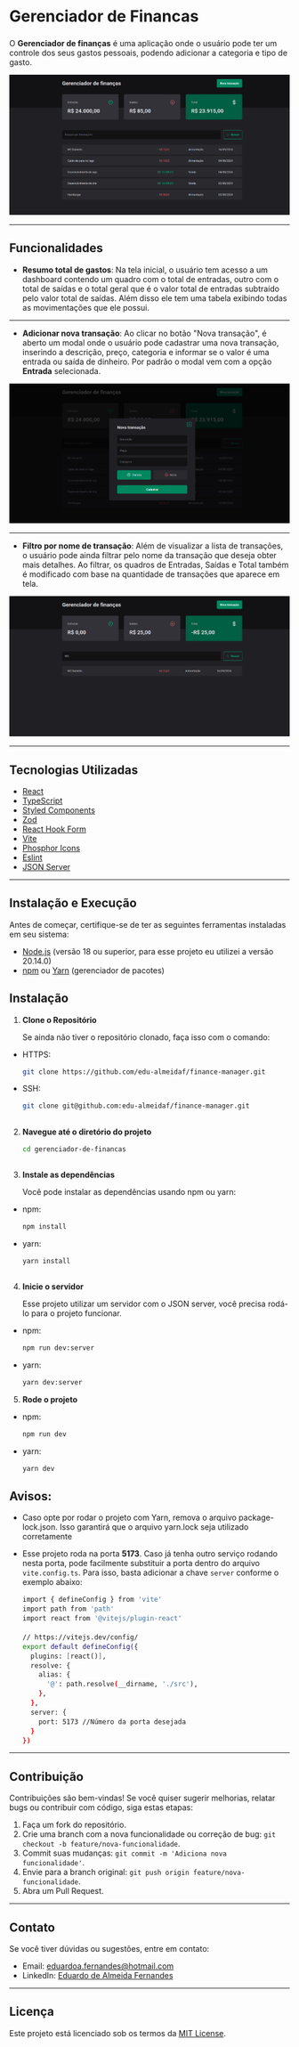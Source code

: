 # Gerenciador de Financas

###

O **Gerenciador de finanças** é uma aplicação onde o usuário pode ter um controle dos seus gastos pessoais, podendo adicionar a categoria e tipo de gasto.

<div align="center">
  <img src="./public/readme/homepage.png" alt="Tela inicial" />
</div>

---

## Funcionalidades

- **Resumo total de gastos**: Na tela inicial, o usuário tem acesso a um dashboard contendo um quadro com o total de entradas, outro com o total de saídas e o total geral que é o valor total de entradas subtraído pelo valor total de saídas. Além disso ele tem uma tabela exibindo todas as movimentações que ele possui.

---

- **Adicionar nova transação**: Ao clicar no botão "Nova transação", é aberto um modal onde o usuário pode cadastrar uma nova transação, inserindo a descrição, preço, categoria e informar se o valor é uma entrada ou saída de dinheiro. Por padrão o modal vem com a opção **Entrada** selecionada.

<div align="center">
  <img src="./public/readme/add-transaction.png" alt="Adicionar transação" />
</div>

---

- **Filtro por nome de transação**: Além de visualizar a lista de transações, o usuário pode ainda filtrar pelo nome da transação que deseja obter mais detalhes. Ao filtrar, os quadros de Entradas, Saídas e Total também é modificado com base na quantidade de transações que aparece em tela.

<div align="center">
  <img src="./public/readme/filter.png" alt="Conclusão de metas" />
</div>

---

## Tecnologias Utilizadas
- [React](https://react.dev/)
- [TypeScript](https://www.typescriptlang.org/)
- [Styled Components](https://styled-components.com/)
- [Zod](https://zod.dev/)
- [React Hook Form](https://react-hook-form.com/)
- [Vite](https://vitejs.dev/)
- [Phosphor Icons](https://phosphoricons.com/)
- [Eslint](https://eslint.org/)
- [JSON Server](https://github.com/typicode/json-server)

---

## Instalação e Execução

Antes de começar, certifique-se de ter as seguintes ferramentas instaladas em seu sistema:

- [Node.js](https://nodejs.org/) (versão 18 ou superior, para esse projeto eu utilizei a versão 20.14.0)
- [npm](https://www.npmjs.com/) ou [Yarn](https://classic.yarnpkg.com/) (gerenciador de pacotes)

## Instalação

1. **Clone o Repositório**

   Se ainda não tiver o repositório clonado, faça isso com o comando:

- HTTPS:
   ```bash
   git clone https://github.com/edu-almeidaf/finance-manager.git
   ```

- SSH:
   ```bash
   git clone git@github.com:edu-almeidaf/finance-manager.git
   ```
##

2. **Navegue até o diretório do projeto**
   ```bash
   cd gerenciador-de-financas
   ```
##

3. **Instale as dependências**

    Você pode instalar as dependências usando npm ou yarn:
- npm:
    ```bash
    npm install
    ```
- yarn:
    ```bash
    yarn install
    ```
##

4. **Inicie o servidor**

    Esse projeto utilizar um servidor com o JSON server, você precisa rodá-lo para o projeto funcionar.
- npm:
    ```bash
    npm run dev:server
    ```
- yarn:
    ```bash
    yarn dev:server
    ```

5. **Rode o projeto**
- npm:
    ```bash
    npm run dev
    ```
- yarn:
    ```bash
    yarn dev
    ```

## Avisos:
- Caso opte por rodar o projeto com Yarn, remova o arquivo package-lock.json. Isso garantirá que o arquivo yarn.lock seja utilizado corretamente

- Esse projeto roda na porta **5173**. Caso já tenha outro serviço rodando nesta porta, pode facilmente substituir a porta dentro do arquivo `vite.config.ts`. Para isso, basta adicionar a chave `server` conforme o exemplo abaixo:

  ```bash
  import { defineConfig } from 'vite'
  import path from 'path'
  import react from '@vitejs/plugin-react'

  // https://vitejs.dev/config/
  export default defineConfig({
    plugins: [react()],
    resolve: {
      alias: {
        '@': path.resolve(__dirname, './src'),
      },
    },
    server: {
      port: 5173 //Número da porta desejada
    }
  })
  ```
---

## Contribuição

Contribuições são bem-vindas! Se você quiser sugerir melhorias, relatar bugs ou contribuir com código, siga estas etapas:

1. Faça um fork do repositório.
2. Crie uma branch com a nova funcionalidade ou correção de bug: `git checkout -b feature/nova-funcionalidade`.
3. Commit suas mudanças: `git commit -m 'Adiciona nova funcionalidade'`.
4. Envie para a branch original: `git push origin feature/nova-funcionalidade`.
5. Abra um Pull Request.

---

## Contato

Se você tiver dúvidas ou sugestões, entre em contato:

- Email: [eduardoa.fernandes@hotmail.com](mailto:eduardoa.fernandes@hotmail.com)
- LinkedIn: [Eduardo de Almeida Fernandes](https://linkedin.com/in/almeidaedu)

---

## Licença

Este projeto está licenciado sob os termos da [MIT License](./LICENSE).